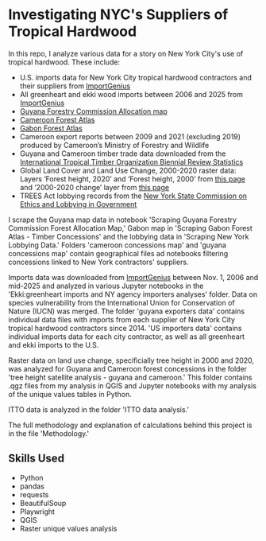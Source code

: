 # Investigating NYC's Suppliers of Tropical Hardwood

In this repo, I analyze various data for a story on New York City's use of tropical hardwood. These include:
- U.S. imports data for New York City tropical hardwood contractors and their suppliers from [ImportGenius](https://www.importgenius.com/)
- All greenheart and ekki wood imports between 2006 and 2025 from [ImportGenius](https://www.importgenius.com/)
- [Guyana Forestry Commission Allocation map](https://cadasta.maps.arcgis.com/apps/webappviewer/index.html?id=e543e1d1d8f04bc29e16b448cd0beb76)
- [Cameroon Forest Atlas](https://data-minfof.opendata.arcgis.com/search?groupIds=c710d96159e14e79934236191bc61121)
- [Gabon Forest Atlas](https://gab.forest-atlas.org/pages/maps)
- Cameroon export reports between 2009 and 2021 (excluding 2019) produced by Cameroon’s Ministry of Forestry and Wildlife
- Guyana and Cameroon timber trade data downloaded from the [International Tropical Timber Organization Biennial Review Statistics](https://www.itto.int/biennal_review/)
- Global Land Cover and Land Use Change, 2000-2020 raster data: Layers ‘Forest height, 2020’ and ‘Forest height, 2000’ from [this page](https://glad.umd.edu/dataset/GLCLUC2020) and ‘2000-2020 change’ layer from [this page](https://storage.googleapis.com/earthenginepartners-hansen/GLCLU2000-2020/v2/download.html)
- TREES Act lobbying records from the [New York State Commission on Ethics and Lobbying in Government](https://reports.ethics.ny.gov/publicquery)

I scrape the Guyana map data in notebook 'Scraping Guyana Forestry Commission Forest Allocation Map,' Gabon map in 'Scraping Gabon Forest Atlas - Timber Concessions' and the lobbying data in 'Scraping New York Lobbying Data.' Folders 'cameroon concessions map' and 'guyana concessions map' contain geographical files ad notebooks filtering concessions linked to New York contractors' suppliers.

Imports data was downloaded from [ImportGenius](https://www.importgenius.com/) between Nov. 1, 2006 and mid-2025 and analyzed in various Jupyter notebooks in the 'Ekki:greenheart imports and NY agency importers analyses' folder. Data on species vulnerability from the International Union for Conservation of Nature (IUCN) was merged. The folder 'guyana exporters data' contains individual data files with imports from each supplier of New York City tropical hardwood contractors since 2014. 'US importers data' contains individual imports data for each city contractor, as well as all greenheart and ekki imports to the U.S. 

Raster data on land use change, specificially tree height in 2000 and 2020, was analyzed for Guyana and Cameroon forest concessions in the folder 'tree height satellite analysis - guyana and cameroon.' This folder contains .qgz files from my analysis in QGIS and Jupyter notebooks with my analysis of the unique values tables in Python. 

ITTO data is analyzed in the folder 'ITTO data analysis.'

The full methodology and explanation of calculations behind this project is in the file 'Methodology.'

## Skills Used
- Python
- pandas
- requests
- BeautifulSoup
- Playwright
- QGIS
- Raster unique values analysis



